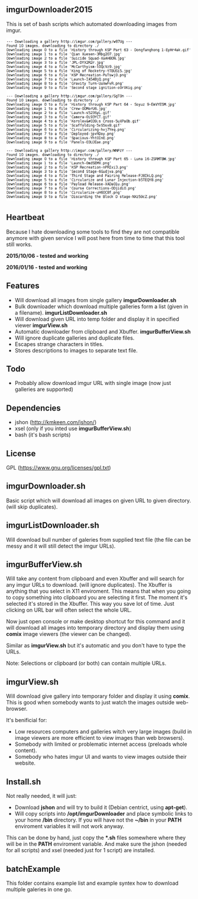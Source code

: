 imgurDownloader2015
-------------------

This is set of bash scripts which automated downloading images from imgur.

![screenshot](/screenShots/00.png)

Heartbeat
---------

Because I hate downloading some tools to find they are not compatible anymore with given service I will post here from time to time that this tool still works.


**2015/10/06 - tested and working**


**2016/01/16 - tested and working**

Features
--------

- Will download all images from single gallery **imgurDownloader.sh**
- Bulk downloader which download multiple galleries form a list (given in a filename). **imgurListDownloader.sh** 
- Will download given URL into temp folder and display it in specified viewer **imgurView.sh**
- Automatic downloader from clipboard and Xbuffer. **imgurBufferView.sh**
- Will ignore duplicate galleries and duplicate files.
- Escapes strange characters in titles.
- Stores descriptions to images to separate text file.

Todo
----

- Probably allow download imgur URL with single image (now just galleries are supported)

Dependencies
------------

- jshon (http://kmkeen.com/jshon/)
- xsel (only if you inted use **imgurBufferView.sh**)
- bash (it's bash scripts)

License
-------

GPL (https://www.gnu.org/licenses/gpl.txt)

imgurDownloader.sh
------------------

Basic script which will download all images on given URL to given directory. (will skip duplicates).

imgurListDownloader.sh
----------------------

Will download bull number of galeries from supplied text file (the file can be messy and it will still detect the imgur URLs).

imgurBufferView.sh
------------------

Will take any content from clipboard and even Xbuffer and will search for any imgur URLs to download. (will ignore duplicates). The Xbuffer is anything that you select in X11 enviroment. This means that when you going to copy something into clipboard you are selecting it first. The moment it's selected it's stored in the Xbuffer. This way you save lot of time. Just clicking on URL bar will often select the whole URL. 

Now just open console or make desktop shortcut for this command and it will download all images into temporary directory and display them using **comix** image viewers (the viewer can be changed).

Similar as **imgurView.sh** but it's automatic and you don't have to type the URLs.

Note: Selections or clipboard (or both) can contain multiple URLs. 

imgurView.sh
------------

Will download give gallery into temporary folder and display it using **comix**. This is good when somebody wants to just watch the images outside web-browser. 

It's benificial for:
- Low resources computers and galleries witch very large images (build in image viewers are more efficient to view images than web browsers).
- Somebody with limited or problematic internet access (preloads whole content).
- Somebody who hates imgur UI and wants to view images outside their website.


Install.sh
----------

Not really needed, it will just:
- Download **jshon** and will try to build it (Debian centrict, using **apt-get**).
- Will copy scripts into **/opt/imgurDownloader** and place symbolic links to your home **/bin** directory. If you will have not the **~/bin** in your **PATH** enviroment variables it will not work anyway.

This can be done by hand, just copy the **\*.sh** files somewhere where they will be in the **PATH** enviroment variable. And make sure the jshon (needed for all scripts) and xsel (needed just for 1 script) are installed.

batchExample
------------

This folder contains example list and example syntex how to download multiple galeries in one go.
